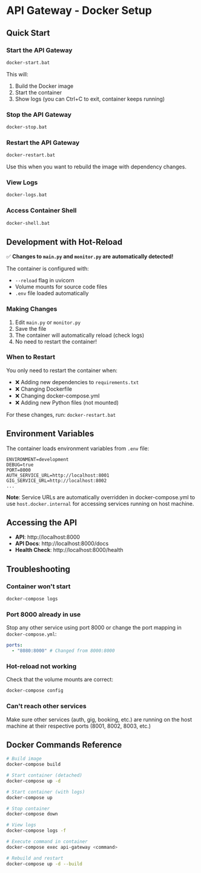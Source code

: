 # API Gateway - Docker Setup

## Quick Start

### Start the API Gateway

```bash
docker-start.bat
```

This will:

1. Build the Docker image
2. Start the container
3. Show logs (you can Ctrl+C to exit, container keeps running)

### Stop the API Gateway

```bash
docker-stop.bat
```

### Restart the API Gateway

```bash
docker-restart.bat
```

Use this when you want to rebuild the image with dependency changes.

### View Logs

```bash
docker-logs.bat
```

### Access Container Shell

```bash
docker-shell.bat
```

## Development with Hot-Reload

✅ **Changes to `main.py` and `monitor.py` are automatically detected!**

The container is configured with:

- `--reload` flag in uvicorn
- Volume mounts for source code files
- `.env` file loaded automatically

### Making Changes

1. Edit `main.py` or `monitor.py`
2. Save the file
3. The container will automatically reload (check logs)
4. No need to restart the container!

### When to Restart

You only need to restart the container when:

- ❌ Adding new dependencies to `requirements.txt`
- ❌ Changing Dockerfile
- ❌ Changing docker-compose.yml
- ❌ Adding new Python files (not mounted)

For these changes, run: `docker-restart.bat`

## Environment Variables

The container loads environment variables from `.env` file:

```
ENVIRONMENT=development
DEBUG=true
PORT=8000
AUTH_SERVICE_URL=http://localhost:8001
GIG_SERVICE_URL=http://localhost:8002
...
```

**Note**: Service URLs are automatically overridden in docker-compose.yml to use `host.docker.internal` for accessing services running on host machine.

## Accessing the API

- **API**: http://localhost:8000
- **API Docs**: http://localhost:8000/docs
- **Health Check**: http://localhost:8000/health

## Troubleshooting

### Container won't start

```bash
docker-compose logs
```

### Port 8000 already in use

Stop any other service using port 8000 or change the port mapping in `docker-compose.yml`:

```yaml
ports:
  - "8080:8000" # Changed from 8000:8000
```

### Hot-reload not working

Check that the volume mounts are correct:

```bash
docker-compose config
```

### Can't reach other services

Make sure other services (auth, gig, booking, etc.) are running on the host machine at their respective ports (8001, 8002, 8003, etc.)

## Docker Commands Reference

```bash
# Build image
docker-compose build

# Start container (detached)
docker-compose up -d

# Start container (with logs)
docker-compose up

# Stop container
docker-compose down

# View logs
docker-compose logs -f

# Execute command in container
docker-compose exec api-gateway <command>

# Rebuild and restart
docker-compose up -d --build
```
